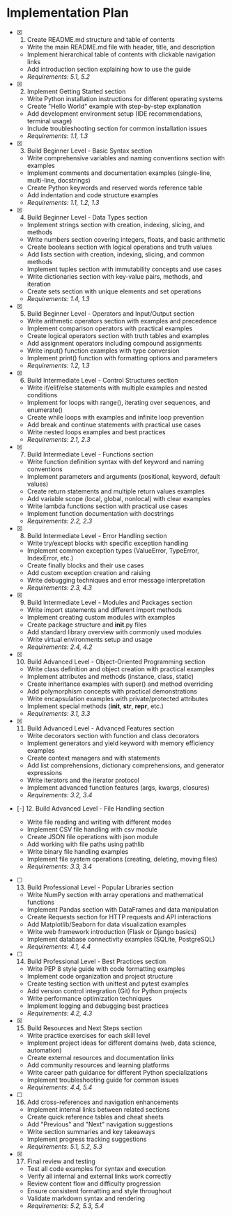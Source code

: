 # Implementation Plan

- [x] 1. Create README.md structure and table of contents

  - Write the main README.md file with header, title, and description
  - Implement hierarchical table of contents with clickable navigation links
  - Add introduction section explaining how to use the guide
  - _Requirements: 5.1, 5.2_

- [x] 2. Implement Getting Started section

  - Write Python installation instructions for different operating systems
  - Create "Hello World" example with step-by-step explanation
  - Add development environment setup (IDE recommendations, terminal usage)
  - Include troubleshooting section for common installation issues
  - _Requirements: 1.1, 1.3_

- [x] 3. Build Beginner Level - Basic Syntax section

  - Write comprehensive variables and naming conventions section with examples
  - Implement comments and documentation examples (single-line, multi-line, docstrings)
  - Create Python keywords and reserved words reference table
  - Add indentation and code structure examples
  - _Requirements: 1.1, 1.2, 1.3_

- [x] 4. Build Beginner Level - Data Types section

  - Implement strings section with creation, indexing, slicing, and methods
  - Write numbers section covering integers, floats, and basic arithmetic
  - Create booleans section with logical operations and truth values
  - Add lists section with creation, indexing, slicing, and common methods
  - Implement tuples section with immutability concepts and use cases
  - Write dictionaries section with key-value pairs, methods, and iteration
  - Create sets section with unique elements and set operations
  - _Requirements: 1.4, 1.3_

- [x] 5. Build Beginner Level - Operators and Input/Output section

  - Write arithmetic operators section with examples and precedence
  - Implement comparison operators with practical examples
  - Create logical operators section with truth tables and examples
  - Add assignment operators including compound assignments
  - Write input() function examples with type conversion
  - Implement print() function with formatting options and parameters
  - _Requirements: 1.2, 1.3_

- [x] 6. Build Intermediate Level - Control Structures section

  - Write if/elif/else statements with multiple examples and nested conditions
  - Implement for loops with range(), iterating over sequences, and enumerate()
  - Create while loops with examples and infinite loop prevention
  - Add break and continue statements with practical use cases
  - Write nested loops examples and best practices
  - _Requirements: 2.1, 2.3_

- [x] 7. Build Intermediate Level - Functions section

  - Write function definition syntax with def keyword and naming conventions
  - Implement parameters and arguments (positional, keyword, default values)
  - Create return statements and multiple return values examples
  - Add variable scope (local, global, nonlocal) with clear examples
  - Write lambda functions section with practical use cases
  - Implement function documentation with docstrings
  - _Requirements: 2.2, 2.3_

- [x] 8. Build Intermediate Level - Error Handling section

  - Write try/except blocks with specific exception handling
  - Implement common exception types (ValueError, TypeError, IndexError, etc.)
  - Create finally blocks and their use cases
  - Add custom exception creation and raising
  - Write debugging techniques and error message interpretation
  - _Requirements: 2.3, 4.3_

- [x] 9. Build Intermediate Level - Modules and Packages section

  - Write import statements and different import methods
  - Implement creating custom modules with examples
  - Create package structure and **init**.py files
  - Add standard library overview with commonly used modules
  - Write virtual environments setup and usage
  - _Requirements: 2.4, 4.2_

- [x] 10. Build Advanced Level - Object-Oriented Programming section

  - Write class definition and object creation with practical examples
  - Implement attributes and methods (instance, class, static)
  - Create inheritance examples with super() and method overriding
  - Add polymorphism concepts with practical demonstrations
  - Write encapsulation examples with private/protected attributes
  - Implement special methods (**init**, **str**, **repr**, etc.)
  - _Requirements: 3.1, 3.3_

- [x] 11. Build Advanced Level - Advanced Features section

  - Write decorators section with function and class decorators
  - Implement generators and yield keyword with memory efficiency examples
  - Create context managers and with statements
  - Add list comprehensions, dictionary comprehensions, and generator expressions
  - Write iterators and the iterator protocol
  - Implement advanced function features (args, kwargs, closures)
  - _Requirements: 3.2, 3.4_

- [-] 12. Build Advanced Level - File Handling section

  - Write file reading and writing with different modes
  - Implement CSV file handling with csv module
  - Create JSON file operations with json module
  - Add working with file paths using pathlib
  - Write binary file handling examples
  - Implement file system operations (creating, deleting, moving files)
  - _Requirements: 3.3, 3.4_

- [ ] 13. Build Professional Level - Popular Libraries section

  - Write NumPy section with array operations and mathematical functions
  - Implement Pandas section with DataFrames and data manipulation
  - Create Requests section for HTTP requests and API interactions
  - Add Matplotlib/Seaborn for data visualization examples
  - Write web framework introduction (Flask or Django basics)
  - Implement database connectivity examples (SQLite, PostgreSQL)
  - _Requirements: 4.1, 4.4_

- [ ] 14. Build Professional Level - Best Practices section

  - Write PEP 8 style guide with code formatting examples
  - Implement code organization and project structure
  - Create testing section with unittest and pytest examples
  - Add version control integration (Git) for Python projects
  - Write performance optimization techniques
  - Implement logging and debugging best practices
  - _Requirements: 4.2, 4.3_

- [x] 15. Build Resources and Next Steps section

  - Write practice exercises for each skill level
  - Implement project ideas for different domains (web, data science, automation)
  - Create external resources and documentation links
  - Add community resources and learning platforms
  - Write career path guidance for different Python specializations
  - Implement troubleshooting guide for common issues
  - _Requirements: 4.4, 5.4_

- [ ] 16. Add cross-references and navigation enhancements

  - Implement internal links between related sections
  - Create quick reference tables and cheat sheets
  - Add "Previous" and "Next" navigation suggestions
  - Write section summaries and key takeaways
  - Implement progress tracking suggestions
  - _Requirements: 5.1, 5.2, 5.3_

- [x] 17. Final review and testing
  - Test all code examples for syntax and execution
  - Verify all internal and external links work correctly
  - Review content flow and difficulty progression
  - Ensure consistent formatting and style throughout
  - Validate markdown syntax and rendering
  - _Requirements: 5.2, 5.3, 5.4_

